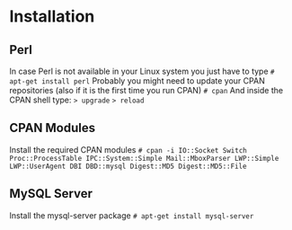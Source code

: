 Installation
============

Perl
----

In case Perl is not available in your Linux system you just have to type
`# apt-get install perl`
Probably you might need to update your CPAN repositories (also if it is the first time you run CPAN) 
`# cpan` 
And inside the CPAN shell type: 
`> upgrade`
`> reload`

CPAN Modules 
------------

Install the required CPAN modules 
`# cpan -i IO::Socket Switch Proc::ProcessTable IPC::System::Simple Mail::MboxParser LWP::Simple LWP::UserAgent DBI DBD::mysql Digest::MD5 Digest::MD5::File`

MySQL Server
------------

Install the mysql-server package 
`# apt-get install mysql-server`


